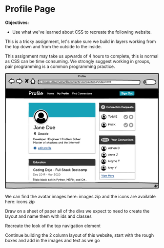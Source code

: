 # Profile Page

**Objectives:**

- Use what we've learned about CSS to recreate the following website.

This is a tricky assignment, let's make sure we build in layers working from the top down and from the outside to the inside.

This assignment may take us upwards of 4 hours to complete, this is normal as CSS can be time consuming. We strongly suggest working in groups, pair programming is a common programming practice.

![](profile.png)

We can find the avatar images here: images.zip and the icons are available here: icons.zip

Draw on a sheet of paper all of the divs we expect to need to create the layout and name them with ids and classes

Recreate the look of the top navigation element

Continue building the 2 column layout of this website, start with the rough boxes and add in the images and text as we go
